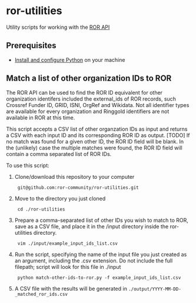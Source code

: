 # ror-utilities
Utility scripts for working with the [ROR API](https://github.com/ror-community/ror-api)

## Prerequisites

- [Install and configure Python](https://wiki.python.org/moin/BeginnersGuide/Download) on your machine

## Match a list of other organization IDs to ROR
The ROR API can be used to find the ROR ID equivalent for other organization identifers included the external_ids of ROR records, such Crossref Funder ID, GRID, ISNI, OrgRef and Wikidata. Not all identifier types are available for every organization and Ringgold identifiers are not available in ROR at this time.

This script accepts a CSV list of other organzation IDs as input and returns a CSV with each input ID and its corresponding ROR ID as output. [TODO] If no match was found for a given other ID, the ROR ID field will be blank. In the (unlikely) case the multiple matches were found, the ROR ID field will contain a comma separated list of ROR IDs.

To use this script:
1. Clone/download this repository to your computer 

        git@github.com:ror-community/ror-utilities.git

2. Move to the directory you just cloned

        cd ./ror-utilities

3. Prepare a comma-separated list of other IDs you wish to match to ROR, save as a CSV file, and place it in the /input directory inside the ror-utilities directory.

        vim ./input/example_input_ids_list.csv
        
4. Run the script, specifying the name of the input file you just created as an argument, including the .csv extension. Do not include the full filepath; script will look for this file in ./input 

        python match-other-ids-to-ror.py -f example_input_ids_list.csv

5. A CSV file with the results will be generated in ```./output/YYYY-MM-DD-_matched_ror_ids.csv```
